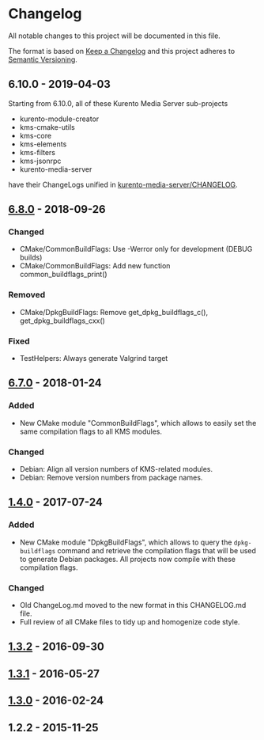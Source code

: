 # Changelog
All notable changes to this project will be documented in this file.

The format is based on [Keep a Changelog](https://keepachangelog.com/en/1.0.0/)
and this project adheres to [Semantic Versioning](https://semver.org/spec/v2.0.0.html).

## 6.10.0 - 2019-04-03

Starting from 6.10.0, all of these Kurento Media Server sub-projects

- kurento-module-creator
- kms-cmake-utils
- kms-core
- kms-elements
- kms-filters
- kms-jsonrpc
- kurento-media-server

have their ChangeLogs unified in [kurento-media-server/CHANGELOG](https://github.com/Kurento/kurento/blob/main/server/media-server/CHANGELOG.md).


## [6.8.0] - 2018-09-26

### Changed
- CMake/CommonBuildFlags: Use -Werror only for development (DEBUG builds)
- CMake/CommonBuildFlags: Add new function common_buildflags_print()

### Removed
- CMake/DpkgBuildFlags: Remove get_dpkg_buildflags_c(), get_dpkg_buildflags_cxx()

### Fixed
- TestHelpers: Always generate Valgrind target

## [6.7.0] - 2018-01-24

### Added
- New CMake module "CommonBuildFlags", which allows to easily set the same compilation flags to all KMS modules.

### Changed
- Debian: Align all version numbers of KMS-related modules.
- Debian: Remove version numbers from package names.

## [1.4.0] - 2017-07-24

### Added
- New CMake module "DpkgBuildFlags", which allows to query the `dpkg-buildflags` command and retrieve the compilation flags that will be used to generate Debian packages. All projects now compile with these compilation flags.

### Changed
- Old ChangeLog.md moved to the new format in this CHANGELOG.md file.
- Full review of all CMake files to tidy up and homogenize code style.

## [1.3.2] - 2016-09-30

## [1.3.1] - 2016-05-27

## [1.3.0] - 2016-02-24

## 1.2.2 - 2015-11-25

[6.8.0]: https://github.com/Kurento/kms-cmake-utils/compare/6.7.0...6.8.0
[6.7.0]: https://github.com/Kurento/kms-cmake-utils/compare/1.4.0...6.7.0
[1.4.0]: https://github.com/Kurento/kms-cmake-utils/compare/1.3.2...1.4.0
[1.3.2]: https://github.com/Kurento/kms-cmake-utils/compare/1.3.1...1.3.2
[1.3.1]: https://github.com/Kurento/kms-cmake-utils/compare/1.3.0...1.3.1
[1.3.0]: https://github.com/Kurento/kms-cmake-utils/compare/1.2.2...1.3.0
